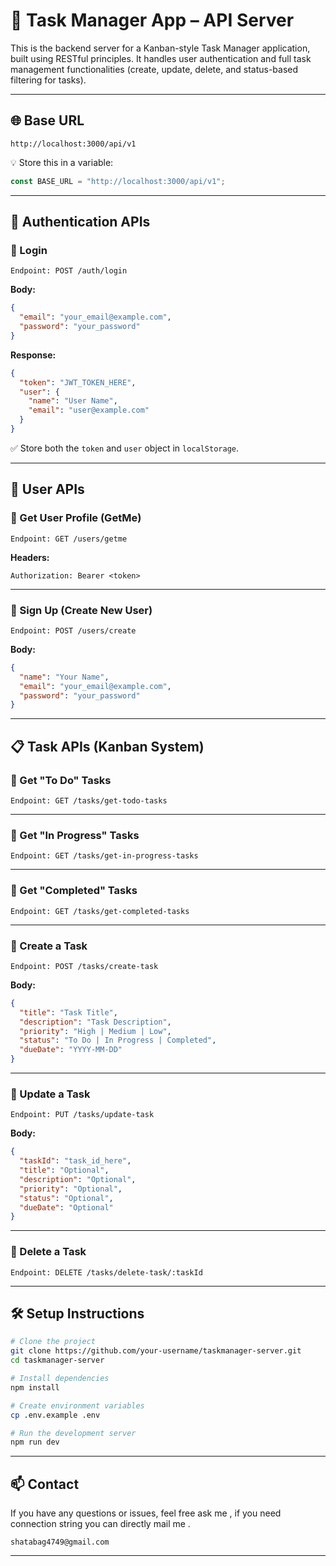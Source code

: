 # 📝 Task Manager App – API Server

This is the backend server for a Kanban-style Task Manager application, built using RESTful principles. It handles user authentication and full task management functionalities (create, update, delete, and status-based filtering for tasks).

---

## 🌐 Base URL

```
http://localhost:3000/api/v1
```

💡 Store this in a variable:
```ts
const BASE_URL = "http://localhost:3000/api/v1";
```

---

## 🔐 Authentication APIs

### 🔸 Login

```
Endpoint: POST /auth/login
```

**Body:**
```json
{
  "email": "your_email@example.com",
  "password": "your_password"
}
```

**Response:**
```json
{
  "token": "JWT_TOKEN_HERE",
  "user": {
    "name": "User Name",
    "email": "user@example.com"
  }
}
```

✅ Store both the `token` and `user` object in `localStorage`.

---

## 👤 User APIs

### 🔸 Get User Profile (GetMe)

```
Endpoint: GET /users/getme
```

**Headers:**
```
Authorization: Bearer <token>
```

---

### 🔸 Sign Up (Create New User)

```
Endpoint: POST /users/create
```

**Body:**
```json
{
  "name": "Your Name",
  "email": "your_email@example.com",
  "password": "your_password"
}
```

---

## 📋 Task APIs (Kanban System)

### 🔸 Get "To Do" Tasks

```
Endpoint: GET /tasks/get-todo-tasks
```

---

### 🔸 Get "In Progress" Tasks

```
Endpoint: GET /tasks/get-in-progress-tasks
```

---

### 🔸 Get "Completed" Tasks

```
Endpoint: GET /tasks/get-completed-tasks
```

---

### 🔸 Create a Task

```
Endpoint: POST /tasks/create-task
```

**Body:**
```json
{
  "title": "Task Title",
  "description": "Task Description",
  "priority": "High | Medium | Low",
  "status": "To Do | In Progress | Completed",
  "dueDate": "YYYY-MM-DD"
}
```

---

### 🔸 Update a Task

```
Endpoint: PUT /tasks/update-task
```

**Body:**
```json
{
  "taskId": "task_id_here",
  "title": "Optional",
  "description": "Optional",
  "priority": "Optional",
  "status": "Optional",
  "dueDate": "Optional"
}
```

---

### 🔸 Delete a Task

```
Endpoint: DELETE /tasks/delete-task/:taskId
```

---

## 🛠️ Setup Instructions

```bash
# Clone the project
git clone https://github.com/your-username/taskmanager-server.git
cd taskmanager-server

# Install dependencies
npm install

# Create environment variables
cp .env.example .env

# Run the development server
npm run dev
```

---

## 📫 Contact

If you have any questions or issues, feel free ask me , if you need connection string you can directly mail me .

```
shatabag4749@gmail.com
```

---
